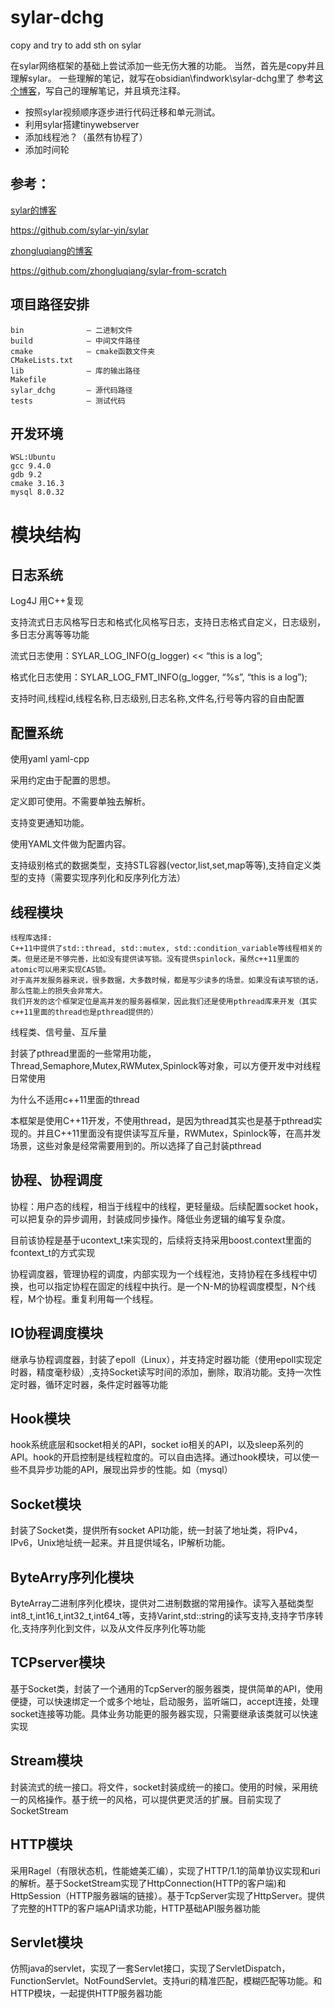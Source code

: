 # sylar-dchg
copy and try to add sth on sylar 

在sylar网络框架的基础上尝试添加一些无伤大雅的功能。
当然，首先是copy并且理解sylar。
一些理解的笔记，就写在obsidian\findwork\sylar-dchg里了
参考[这个博客](https://www.midlane.top/wiki/pages/viewpage.action?pageId=10060952)，写自己的理解笔记，并且填充注释。

- 按照sylar视频顺序逐步进行代码迁移和单元测试。
- 利用sylar搭建tinywebserver
- 添加线程池？（虽然有协程了）
- 添加时间轮

## 参考：
[sylar的博客](http://www.sylar.top/blog/?p=94)

https://github.com/sylar-yin/sylar

[zhongluqiang的博客](https://www.midlane.top/wiki/pages/viewpage.action?pageId=10060952)

https://github.com/zhongluqiang/sylar-from-scratch

## 项目路径安排
```
bin              — 二进制文件
build            — 中间文件路径
cmake            — cmake函数文件夹
CMakeLists.txt
lib              — 库的输出路径
Makefile
sylar_dchg       — 源代码路径
tests            — 测试代码
```

## 开发环境
```
WSL:Ubuntu
gcc 9.4.0
gdb 9.2
cmake 3.16.3
mysql 8.0.32
```

# 模块结构

## 日志系统

Log4J 用C++复现

支持流式日志风格写日志和格式化风格写日志，支持日志格式自定义，日志级别，多日志分离等等功能

流式日志使用：SYLAR_LOG_INFO(g_logger) << “this is a log”;

格式化日志使用：SYLAR_LOG_FMT_INFO(g_logger, “%s”, “this is a log”);

支持时间,线程id,线程名称,日志级别,日志名称,文件名,行号等内容的自由配置

## 配置系统

使用yaml  yaml-cpp

采用约定由于配置的思想。

定义即可使用。不需要单独去解析。

支持变更通知功能。

使用YAML文件做为配置内容。

支持级别格式的数据类型，支持STL容器(vector,list,set,map等等),支持自定义类型的支持（需要实现序列化和反序列化方法）

## 线程模块

    线程库选择:
    C++11中提供了std::thread, std::mutex, std::condition_variable等线程相关的类。但是还是不够完善，比如没有提供读写锁。没有提供spinlock，虽然c++11里面的atomic可以用来实现CAS锁。
    对于高并发服务器来说，很多数据，大多数时候，都是写少读多的场景。如果没有读写锁的话，那么性能上的损失会非常大。
    我们开发的这个框架定位是高并发的服务器框架，因此我们还是使用pthread库来开发（其实c++11里面的thread也是pthread提供的）

线程类、信号量、互斥量

封装了pthread里面的一些常用功能，Thread,Semaphore,Mutex,RWMutex,Spinlock等对象，可以方便开发中对线程日常使用

为什么不适用c++11里面的thread

本框架是使用C++11开发，不使用thread，是因为thread其实也是基于pthread实现的。并且C++11里面没有提供读写互斥量，RWMutex，Spinlock等，在高并发场景，这些对象是经常需要用到的。所以选择了自己封装pthread

## 协程、协程调度
协程：用户态的线程，相当于线程中的线程，更轻量级。后续配置socket hook，可以把复杂的异步调用，封装成同步操作。降低业务逻辑的编写复杂度。

目前该协程是基于ucontext_t来实现的，后续将支持采用boost.context里面的fcontext_t的方式实现

协程调度器，管理协程的调度，内部实现为一个线程池，支持协程在多线程中切换，也可以指定协程在固定的线程中执行。是一个N-M的协程调度模型，N个线程，M个协程。重复利用每一个线程。

## IO协程调度模块

继承与协程调度器，封装了epoll（Linux），并支持定时器功能（使用epoll实现定时器，精度毫秒级）,支持Socket读写时间的添加，删除，取消功能。支持一次性定时器，循环定时器，条件定时器等功能

## Hook模块

hook系统底层和socket相关的API，socket io相关的API，以及sleep系列的API。hook的开启控制是线程粒度的。可以自由选择。通过hook模块，可以使一些不具异步功能的API，展现出异步的性能。如（mysql）

## Socket模块

封装了Socket类，提供所有socket API功能，统一封装了地址类，将IPv4，IPv6，Unix地址统一起来。并且提供域名，IP解析功能。

## ByteArry序列化模块
ByteArray二进制序列化模块，提供对二进制数据的常用操作。读写入基础类型int8_t,int16_t,int32_t,int64_t等，支持Varint,std::string的读写支持,支持字节序转化,支持序列化到文件，以及从文件反序列化等功能

## TCPserver模块
基于Socket类，封装了一个通用的TcpServer的服务器类，提供简单的API，使用便捷，可以快速绑定一个或多个地址，启动服务，监听端口，accept连接，处理socket连接等功能。具体业务功能更的服务器实现，只需要继承该类就可以快速实现

## Stream模块
封装流式的统一接口。将文件，socket封装成统一的接口。使用的时候，采用统一的风格操作。基于统一的风格，可以提供更灵活的扩展。目前实现了SocketStream

## HTTP模块
采用Ragel（有限状态机，性能媲美汇编），实现了HTTP/1.1的简单协议实现和uri的解析。基于SocketStream实现了HttpConnection(HTTP的客户端)和HttpSession（HTTP服务器端的链接）。基于TcpServer实现了HttpServer。提供了完整的HTTP的客户端API请求功能，HTTP基础API服务器功能

## Servlet模块
仿照java的servlet，实现了一套Servlet接口，实现了ServletDispatch，FunctionServlet。NotFoundServlet。支持uri的精准匹配，模糊匹配等功能。和HTTP模块，一起提供HTTP服务器功能